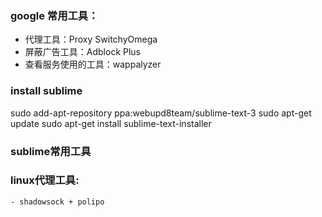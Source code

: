 
### google 常用工具：
   - 代理工具：Proxy SwitchyOmega 
   - 屏蔽广告工具：Adblock Plus
   - 查看服务使用的工具：wappalyzer
   
### install sublime
   sudo add-apt-repository ppa:webupd8team/sublime-text-3
   sudo apt-get update
   sudo apt-get install sublime-text-installer
   
### sublime常用工具
  
### linux代理工具:
    - shadowsock + polipo


